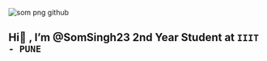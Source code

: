 ![som png github](https://user-images.githubusercontent.com/91485305/195865391-0fc1643a-c49c-464e-b8dd-bc5260f08260.png)
## Hi👋 , I’m @SomSingh23 2nd Year Student at **`IIIT - PUNE`**
